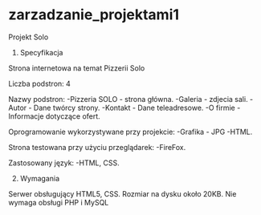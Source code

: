 # zarzadzanie_projektami1



Projekt Solo

1. Specyfikacja

Strona internetowa na temat Pizzerii Solo

Liczba podstron: 4

Nazwy podstron: 
-Pizzeria SOLO - strona główna.
-Galeria - zdjecia sali.
-Autor - Dane twórcy strony.
-Kontakt - Dane teleadresowe.
-O firmie - Informacje dotyczące ofert.


Oprogramowanie wykorzystywane przy projekcie:
-Grafika - JPG
-HTML.

Strona testowana przy użyciu przeglądarek:
-FireFox.


Zastosowany język: 
-HTML, CSS.

2. Wymagania

Serwer obsługujący HTML5, CSS. Rozmiar na dysku około 20KB. Nie wymaga obsługi PHP i MySQL
